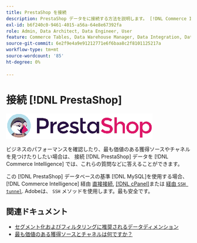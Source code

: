 ```yaml
---
title: PrestaShop を接続
description: PrestaShop データをに接続する方法を説明します。 [!DNL Commerce Intelligence].
exl-id: b6f240c0-9461-4015-a56a-64e8e67392fa
role: Admin, Data Architect, Data Engineer, User
feature: Commerce Tables, Data Warehouse Manager, Data Integration, Data Import/Export
source-git-commit: 6e2f9e4a9e91212771e6f6baa8c2f8101125217a
workflow-type: tm+mt
source-wordcount: '85'
ht-degree: 0%

---
```


# 接続 [!DNL PrestaShop]

![](../../../assets/Prestashop-logo.png)

ビジネスのパフォーマンスを確認したり、最も価値のある獲得ソースやチャネルを見つけたりしたい場合は、 接続 [!DNL PrestaShop] データを [!DNL Commerce Intelligence] では、これらの質問などに答えることができます。

この [!DNL PrestaShop] データベースの基準 [!DNL MySQL]を使用する場合、 [!DNL Commerce Intelligence] 経由 [直接接続](../integrations/mysql-via-a-direct-connection.md), [[!DNL cPanel]](../integrations/mysql-via-cpanel.md)または [経由 `SSH tunnel`](../integrations/mysql-via-ssh-tunnel.md). Adobeは、 `SSH` メソッドを使用します。最も安全です。

## 関連ドキュメント

* [セグメント化およびフィルタリングに推奨されるデータディメンション](../../../best-practices/segment-filter.md)
* [最も価値のある獲得ソースとチャネルは何ですか？](../../analysis/most-value-source-channel.md)
